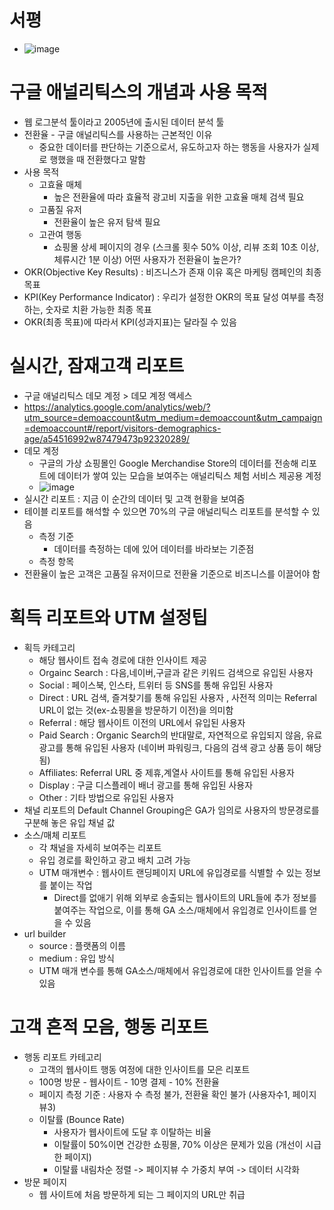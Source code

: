 # 서평 
- ![image](https://user-images.githubusercontent.com/47103479/205646646-ca535a2f-ebd5-4db0-b506-1b41c39b1a95.png)

# 구글 애널리틱스의 개념과 사용 목적 
- 웹 로그분석 툴이라고 2005년에 출시된 데이터 분석 툴 
- 전환율 - 구글 애널리틱스를 사용하는 근본적인 이유
  - 중요한 데이터를 판단하는 기준으로서, 유도하고자 하는 행동을 사용자가 실제로 행했을 때 전환했다고 말함 
- 사용 목적
  - 고효율 매체
    - 높은 전환율에 따라 효율적 광고비 지출을 위한 고효율 매체 검색 필요 
  - 고품질 유저
    - 전환율이 높은 유저 탐색 필요 
  - 고관여 행동 
    - 쇼핑몰 상세 페이지의 경우 (스크롤 횟수 50% 이상, 리뷰 조회 10초 이상, 체류시간 1분 이상) 어떤 사용자가 전환율이 높은가? 
- OKR(Objective Key Results) : 비즈니스가 존재 이유 혹은 마케팅 캠페인의 최종 목표 
- KPI(Key Performance Indicator) : 우리가 설정한 OKR의 목표 달성 여부를 측정하는, 숫자로 치환 가능한 최종 목표
- OKR(최종 목표)에 따라서 KPI(성과지표)는 달라질 수 있음 

# 실시간, 잠재고객 리포트 
- 구글 애널리틱스 데모 계정 > 데모 계정 액세스 
- https://analytics.google.com/analytics/web/?utm_source=demoaccount&utm_medium=demoaccount&utm_campaign=demoaccount#/report/visitors-demographics-age/a54516992w87479473p92320289/
- 데모 계정 
  - 구글의 가상 쇼핑몰인 Google Merchandise Store의 데이터를 전송해 리포트에 데이터가 쌓여 있는 모습을 보여주는 애널리틱스 체험 서비스 제공용 계정
  - ![image](https://user-images.githubusercontent.com/47103479/205646070-5a96ee02-7054-4918-b789-7339b062af1b.png)
- 실시간 리포트 : 지금 이 순간의 데이터 및 고객 현황을 보여줌 
- 테이블 리포트를 해석할 수 있으면 70%의 구글 애널리틱스 리포트를 분석할 수 있음 
  - 측정 기준
    - 데이터를 측정하는 데에 있어 데이터를 바라보는 기준점 
  - 측정 항목 
- 전환율이 높은 고객은 고품질 유저이므로 전환율 기준으로 비즈니스를 이끌어야 함 

# 획득 리포트와 UTM 설정팁 
- 획득 카테고리
  - 해당 웹사이트 접속 경로에 대한 인사이트 제공 
  - Orgainc Search : 다음,네이버,구글과 같은 키워드 검색으로 유입된 사용자 
  - Social : 페이스북, 인스타, 트위터 등 SNS를 통해 유입된 사용자 
  - Direct : URL 검색, 즐겨찾기를 통해 유입된 사용자 , 사전적 의미는 Referral URL이 없는 것(ex-쇼핑몰을 방문하기 이전)을 의미함 
  - Referral : 해당 웹사이트 이전의 URL에서 유입된 사용자 
  - Paid Search : Organic Search의 반대말로, 자연적으로 유입되지 않음, 유료 광고를 통해 유입된 사용자 (네이버 파워링크, 다음의 검색 광고 상품 등이 해당됨) 
  - Affiliates: Referral URL 중 제휴,계열사 사이트를 통해 유입된 사용자 
  - Display : 구글 디스플레이 배너 광고를 통해 유입된 사용자 
  - Other : 기타 방법으로 유입된 사용자 
- 채널 리포트의 Default Channel Grouping은 GA가 임의로 사용자의 방문경로를 구분해 놓은 유입 채널 값 
- 소스/매체 리포트 
  - 각 채널을 자세히 보여주는 리포트 
  - 유입 경로를 확인하고 광고 배치 고려 가능 
  - UTM 매개변수 : 웹사이트 랜딩페이지 URL에 유입경로를 식별할 수 있는 정보를 붙이는 작업 
    - Direct를 없애기 위해 외부로 송출되는 웹사이트의 URL들에 추가 정보를 붙여주는 작업으로, 이를 통해 GA 소스/매체에서 유입경로 인사이트를 얻을 수 있음 
- url builder 
  - source : 플랫폼의 이름
  - medium : 유입 방식 
  - UTM 매개 변수를 통해 GA소스/매체에서 유입경로에 대한 인사이트를 얻을 수 있음 

# 고객 흔적 모음, 행동 리포트
- 행동 리포트 카테고리 
  - 고객의 웹사이트 행동 여정에 대한 인사이트를 모은 리포트 
  - 100명 방문 - 웹사이트 - 10명 결제 - 10% 전환율 
  - 페이지 측정 기준 : 사용자 수 측정 불가, 전환율 확인 불가 (사용자수1, 페이지 뷰3) 
  - 이탈률 (Bounce Rate)
    - 사용자가 웹사이트에 도달 후 이탈하는 비율 
    - 이탈률이 50%이면 건강한 쇼핑몰, 70% 이상은 문제가 있음 (개선이 시급한 페이지) 
    - 이탈률 내림차순 정렬 -> 페이지뷰 수 가중치 부여 -> 데이터 시각화 
- 방문 페이지
  - 웹 사이트에 처음 방문하게 되는 그 페이지의 URL만 취급 
